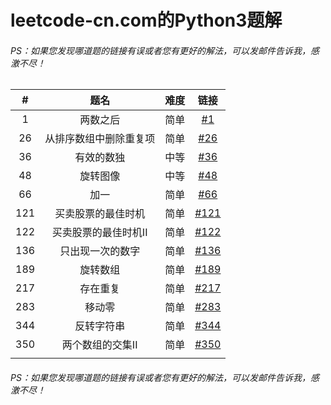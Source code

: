 # leetcode-cn.com的Python3题解

###### PS：如果您发现哪道题的链接有误或者您有更好的解法，可以发邮件告诉我，感激不尽！


| #    | 题名 | 难度 | 链接 |
| :----: | :----: | :----: | :----: |
| 1 | 两数之后 | 简单 | [#1](sources/1.py) |
| 26 | 从排序数组中删除重复项 | 简单 | [#26](sources/26.py) |
| 36 | 有效的数独 | 中等 | [#36](sources/36.py) |
| 48 | 旋转图像 | 中等 | [#48](sources/48.py) |
| 66 | 加一 | 简单 | [#66](sources/66.py) |
| 121 | 买卖股票的最佳时机 | 简单 | [#121](sources/121.py) |
| 122 | 买卖股票的最佳时机II | 简单 | [#122](sources/122.py) |
| 136 | 只出现一次的数字 | 简单 | [#136](sources/136.py) |
| 189 | 旋转数组 | 简单 | [#189](sources/189.py) |
| 217 | 存在重复 | 简单 | [#217](sources/217.py) |
| 283 | 移动零 | 简单 | [#283](sources/283.py) |
| 344 | 反转字符串 | 简单 | [#344](sources/344.py) |
| 350 | 两个数组的交集II | 简单 | [#350](sources/350.py) |
|  |  |  |  |

###### PS：如果您发现哪道题的链接有误或者您有更好的解法，可以发邮件告诉我，感激不尽！